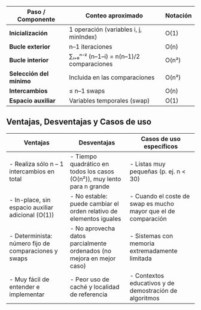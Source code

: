 | Paso / Componente         | Conteo aproximado                           | Notación |
|---------------------------|---------------------------------------------|----------|
| **Inicialización**        | 1 operación (variables i, j, minIndex)      | O(1)     |
| **Bucle exterior**        | n–1 iteraciones                             | O(n)     |
| **Bucle interior**        | ∑ᵢ₌₀ⁿ⁻² (n–1–i) = n(n–1)/2 comparaciones    | O(n²)    |
| **Selección del mínimo**  | Incluida en las comparaciones               | O(n²)    |
| **Intercambios**          | ≤ n–1 swaps                                 | O(n)     |
| **Espacio auxiliar**      | Variables temporales (swap)                 | O(1)     |


## Ventajas, Desventajas y Casos de uso

| Ventajas                                                                                 | Desventajas                                                                   | Casos de uso específicos                                              |
|------------------------------------------------------------------------------------------|-------------------------------------------------------------------------------|------------------------------------------------------------------------|
| - Realiza sólo n – 1 intercambios en total                                             | - Tiempo quadrático en todos los casos (O(n²)), muy lento para n grande      | - Listas muy pequeñas (p. ej. n < 30)                                   |
| - In-place, sin espacio auxiliar adicional (O(1))                                      | - No estable: puede cambiar el orden relativo de elementos iguales           | - Cuando el coste de swap es mucho mayor que el de comparación          |
| - Determinista: número fijo de comparaciones y swaps                                     | - No aprovecha datos parcialmente ordenados (no mejora en mejor caso)        | - Sistemas con memoria extremadamente limitada                         |
| - Muy fácil de entender e implementar                                                   | - Peor uso de caché y localidad de referencia                                | - Contextos educativos y de demostración de algoritmos                 |
